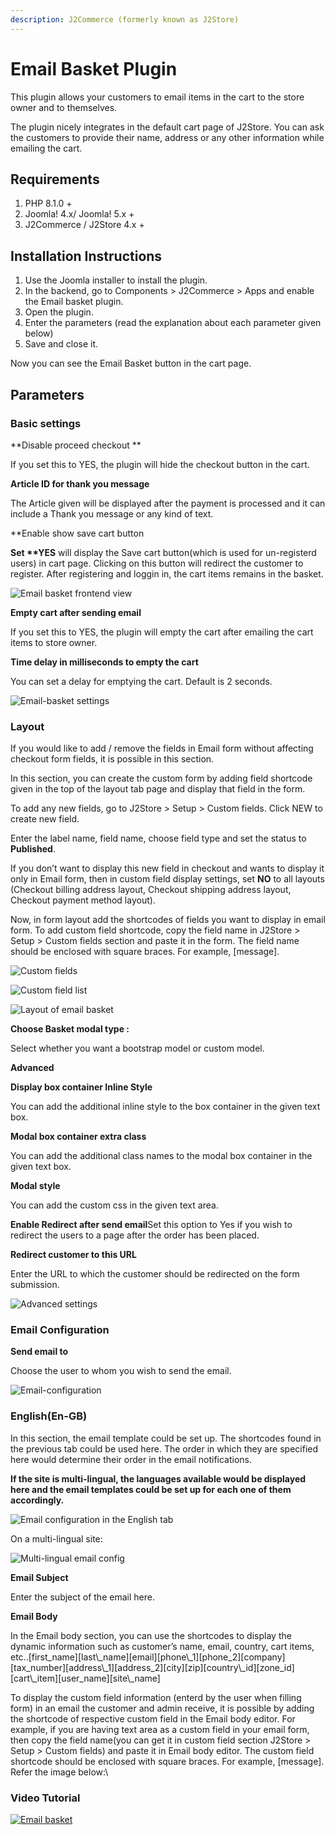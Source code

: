 ```yaml
---
description: J2Commerce (formerly known as J2Store)
---
```


# Email Basket Plugin

This plugin allows your customers to email items in the cart to the store owner and to themselves.

The plugin nicely integrates in the default cart page of J2Store. You can ask the customers to provide their name, address or any other information while emailing the cart.

## Requirements <a href="#requirements" id="requirements"></a>

1. PHP 8.1.0 +
2. Joomla! 4.x/ Joomla! 5.x +
3. J2Commerce / J2Store 4.x +

## Installation Instructions <a href="#installation-instructions" id="installation-instructions"></a>

1. Use the Joomla installer to install the plugin.
2. In the backend, go to Components > J2Commerce > Apps and enable the Email basket plugin.
3. Open the plugin.
4. Enter the parameters (read the explanation about each parameter given below)
5. Save and close it.

Now you can see the Email Basket button in the cart page.

## Parameters <a href="#parameters" id="parameters"></a>

### Basic settings <a href="#basic-settings" id="basic-settings"></a>

\*\*Disable proceed checkout \*\*

If you set this to YES, the plugin will hide the checkout button in the cart.

**Article ID for thank you message**

The Article given will be displayed after the payment is processed and it can include a Thank you message or any kind of text.

\*\*Enable show save cart button

**Set \*\*YES** will display the Save cart button(which is used for un-registerd users) in cart page. Clicking on this button will redirect the customer to register. After registering and loggin in, the cart items remains in the basket.

![Email basket frontend view](https://raw.githubusercontent.com/j2store/doc-images/master/apps/email-basket/email-basket-frontend.png)

**Empty cart after sending email**

If you set this to YES, the plugin will empty the cart after emailing the cart items to store owner.

**Time delay in milliseconds to empty the cart**

You can set a delay for emptying the cart. Default is 2 seconds.

![Email-basket settings](https://raw.githubusercontent.com/j2store/doc-images/master/apps/email-basket/email-basket-settings.png)

### Layout <a href="#layout" id="layout"></a>

If you would like to add / remove the fields in Email form without affecting checkout form fields, it is possible in this section.

In this section, you can create the custom form by adding field shortcode given in the top of the layout tab page and display that field in the form.

To add any new fields, go to J2Store > Setup > Custom fields. Click NEW to create new field.

Enter the label name, field name, choose field type and set the status to **Published**.

If you don’t want to display this new field in checkout and wants to display it only in Email form, then in custom field display settings, set **NO** to all layouts (Checkout billing address layout, Checkout shipping address layout, Checkout payment method layout).

Now, in form layout add the shortcodes of fields you want to display in email form. To add custom field shortcode, copy the field name in J2Store > Setup > Custom fields section and paste it in the form. The field name should be enclosed with square braces. For example, \[message].

![Custom fields](https://raw.githubusercontent.com/j2store/doc-images/master/apps/email-basket/email-basket-custom-field.png)

![Custom field list](https://raw.githubusercontent.com/j2store/doc-images/master/apps/email-basket/email-basket-custom-field-list.png)

![Layout of email basket](https://raw.githubusercontent.com/j2store/doc-images/master/apps/email-basket/email-basket-layout.png)

**Choose Basket modal type :**

Select whether you want a bootstrap model or custom model.

**Advanced**

**Display box container Inline Style**

You can add the additional inline style to the box container in the given text box.

**Modal box container extra class**

You can add the additional class names to the modal box container in the given text box.

**Modal style**

You can add the custom css in the given text area.

**Enable Redirect after send email**Set this option to Yes if you wish to redirect the users to a page after the order has been placed.

**Redirect customer to this URL**

Enter the URL to which the customer should be redirected on the form submission.

![Advanced settings](https://raw.githubusercontent.com/j2store/doc-images/master/apps/email-basket/email-basket-advanced-settings.png)

### Email Configuration <a href="#email-configuration" id="email-configuration"></a>

**Send email to**

Choose the user to whom you wish to send the email.

![Email-configuration](https://raw.githubusercontent.com/j2store/doc-images/master/apps/email-basket/email-basket-email-config.png)

### English(En-GB) <a href="#englishen-gb" id="englishen-gb"></a>

In this section, the email template could be set up. The shortcodes found in the previous tab could be used here. The order in which they are specified here would determine their order in the email notifications.

**If the site is multi-lingual, the languages available would be displayed here and the email templates could be set up for each one of them accordingly.**

![Email configuration in the English tab](https://raw.githubusercontent.com/j2store/doc-images/master/apps/email-basket/email-basket-email-shortcodes.png)

On a multi-lingual site:

![Multi-lingual email config](https://raw.githubusercontent.com/j2store/doc-images/master/apps/email-basket/email-basket-multi-ling.png)

**Email Subject**

Enter the subject of the email here.

**Email Body**

In the Email body section, you can use the shortcodes to display the dynamic information such as customer’s name, email, country, cart items, etc..\[first\_name]\[last\\\_name]\[email]\[phone\\\_1]\[phone\_2]\[company]\[tax\_number]\[address\\\_1]\[address\_2]\[city]\[zip]\[country\\\_id]\[zone\_id]\[cart\\\_item]\[user\_name]\[site\\\_name]

To display the custom field information (enterd by the user when filling form) in an email the customer and admin receive, it is possible by adding the shortcode of respective custom field in the Email body editor. For example, if you are having text area as a custom field in your email form, then copy the field name(you can get it in custom field section J2Store > Setup > Custom fields) and paste it in Email body editor. The custom field shortcode should be enclosed with square braces. For example, \[message]. Refer the image below:\\

### Video Tutorial <a href="#video-tutorial" id="video-tutorial"></a>

[![Email basket](https://img.youtube.com/vi/51J1UkeRu3Y/0.jpg)](https://youtu.be/IHpKrQI04Us)
